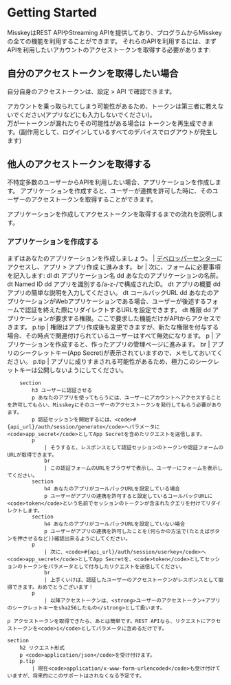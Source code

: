 Getting Started
================================================================
MisskeyはREST APIやStreaming APIを提供しており、プログラムからMisskeyの全ての機能を利用することができます。
それらのAPIを利用するには、まずAPIを利用したいアカウントのアクセストークンを取得する必要があります:

自分のアクセストークンを取得したい場合
----------------------------------------------------------------
自分自身のアクセストークンは、設定 > API で確認できます。
<p class="tip">
	アカウントを乗っ取られてしまう可能性があるため、トークンは第三者に教えないでください(アプリなどにも入力しないでください)。<br>
	万が一トークンが漏れたりその可能性がある場合は トークンを再生成できます。(副作用として、ログインしているすべてのデバイスでログアウトが発生します)
</p>

他人のアクセストークンを取得する
----------------------------------------------------------------
不特定多数のユーザーからAPIを利用したい場合、アプリケーションを作成します。
アプリケーションを作成すると、ユーザーが連携を許可した時に、そのユーザーのアクセストークンを取得することができます。

アプリケーションを作成してアクセストークンを取得するまでの流れを説明します。

### アプリケーションを作成する
まずはあなたのアプリケーションを作成しましょう。
				| <a href=#{dev_url} target="_blank">デベロッパーセンター</a>にアクセスし、アプリ > アプリ作成 に進みます。
				br
				| 次に、フォームに必要事項を記入します:
			dl
				dt アプリケーション名
				dd あなたのアプリケーションの名前。
				dt Named ID
				dd アプリを識別する/a-z-/で構成されたID。
				dt アプリの概要
				dd アプリの簡単な説明を入力してください。
				dt コールバックURL
				dd あなたのアプリケーションがWebアプリケーションである場合、ユーザーが後述するフォームで認証を終えた際にリダイレクトするURLを設定できます。
				dt 権限
				dd アプリケーションが要求する権限。ここで要求した機能だけがAPIからアクセスできます。
			p.tip
				| 権限はアプリ作成後も変更できますが、新たな権限を付与する場合、その時点で関連付けられているユーザーはすべて無効になります。
			p
				| アプリケーションを作成すると、作ったアプリの管理ページに進みます。
				br
				| アプリのシークレットキー(App Secret)が表示されていますので、メモしておいてください。
			p.tip
				| アプリに成りすまされる可能性があるため、極力このシークレットキーは公開しないようにしてください。

		section
			h3 ユーザーに認証させる
			p あなたのアプリを使ってもらうには、ユーザーにアカウントへアクセスすることを許可してもらい、Misskeyにそのユーザーのアクセストークンを発行してもらう必要があります。
			p 認証セッションを開始するには、<code>#{api_url}/auth/session/generate</code>へパラメータに<code>app_secret</code>としてApp Secretを含めたリクエストを送信します。
			p
				| そうすると、レスポンスとして認証セッションのトークンや認証フォームのURLが取得できます。
				br
				| この認証フォームのURLをブラウザで表示し、ユーザーにフォームを表示してください。
			section
				h4 あなたのアプリがコールバックURLを設定している場合
				p ユーザーがアプリの連携を許可すると設定しているコールバックURLに<code>token</code>という名前でセッションのトークンが含まれたクエリを付けてリダイレクトします。
			section
				h4 あなたのアプリがコールバックURLを設定していない場合
				p ユーザーがアプリの連携を許可したことを(何らかの方法で(たとえばボタンを押させるなど))確認出来るようにしてください。
			p
				| 次に、<code>#{api_url}/auth/session/userkey</code>へ<code>app_secret</code>としてApp Secretを、<code>token</code>としてセッションのトークンをパラメータとして付与したリクエストを送信してください。
				br
				| 上手くいけば、認証したユーザーのアクセストークンがレスポンスとして取得できます。おめでとうございます！
			p
				| 以降アクセストークンは、<strong>ユーザーのアクセストークン+アプリのシークレットキーをsha256したもの</strong>として扱います。

	p アクセストークンを取得できたら、あとは簡単です。REST APIなら、リクエストにアクセストークンを<code>i</code>としてパラメータに含めるだけです。

	section
		h2 リクエスト形式
		p <code>application/json</code>を受け付けます。
		p.tip
			| 現在<code>application/x-www-form-urlencoded</code>も受け付けていますが、将来的にこのサポートはされなくなる予定です。
